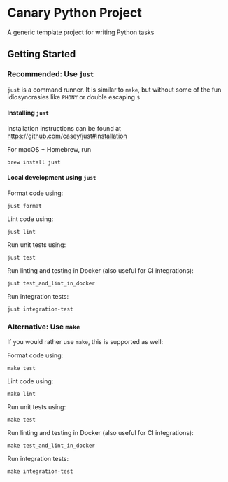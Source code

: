 # Canary Python Project

A generic template project for writing Python tasks 

## Getting Started

### Recommended: Use `just`

`just` is a command runner. 
It is similar to `make`, but without some of the fun idiosyncrasies like `PHONY` or double escaping `$` 

#### Installing `just`

Installation instructions can be found at https://github.com/casey/just#installation

For macOS + Homebrew, run

```shell
brew install just
```

#### Local development using `just`

Format code using:

```shell
just format
```

Lint code using:

```shell
just lint
```

Run unit tests using:

```shell
just test
```

Run linting and testing in Docker (also useful for CI integrations):
```shell
just test_and_lint_in_docker
```

Run integration tests:

```shell
just integration-test
```


### Alternative: Use `make`

If you would rather use `make`, this is supported as well:


Format code using:

```shell
make test
```

Lint code using:

```shell
make lint
```

Run unit tests using:

```shell
make test
```

Run linting and testing in Docker (also useful for CI integrations):
```shell
make test_and_lint_in_docker
```

Run integration tests:

```shell
make integration-test
```

